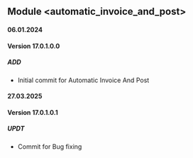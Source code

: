 ## Module <automatic_invoice_and_post>

#### 06.01.2024
#### Version 17.0.1.0.0
##### ADD
- Initial commit for Automatic Invoice And Post

#### 27.03.2025
#### Version 17.0.1.0.1
##### UPDT
- Commit for Bug fixing
